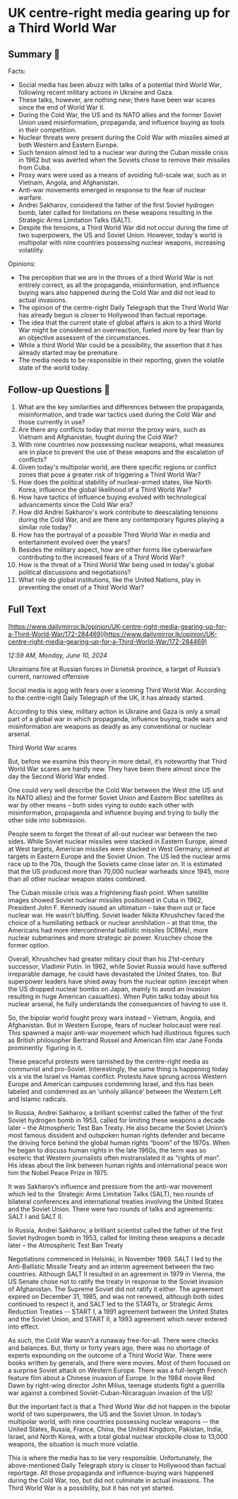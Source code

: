 # UK centre-right media gearing up for a Third World War

## Summary 🤖

Facts:
- Social media has been abuzz with talks of a potential third World War, following recent military actions in Ukraine and Gaza.
- These talks, however, are nothing new; there have been war scares since the end of World War II.
- During the Cold War, the US and its NATO allies and the former Soviet Union used misinformation, propaganda, and influence buying as tools in their competition.
- Nuclear threats were present during the Cold War with missiles aimed at both Western and Eastern Europe.
- Such tension almost led to a nuclear war during the Cuban missile crisis in 1962 but was averted when the Soviets chose to remove their missiles from Cuba.
- Proxy wars were used as a means of avoiding full-scale war, such as in Vietnam, Angola, and Afghanistan.
- Anti-war movements emerged in response to the fear of nuclear warfare.
- Andrei Sakharov, considered the father of the first Soviet hydrogen bomb, later called for limitations on these weapons resulting in the Strategic Arms Limitation Talks (SALT).
- Despite the tensions, a Third World War did not occur during the time of two superpowers, the US and Soviet Union. However, today's world is multipolar with nine countries possessing nuclear weapons, increasing volatility.

Opinions:
- The perception that we are in the throes of a third World War is not entirely correct, as all the propaganda, misinformation, and influence buying wars also happened during the Cold War and did not lead to actual invasions.
- The opinion of the centre-right Daily Telegraph that the Third World War has already begun is closer to Hollywood than factual reportage.
- The idea that the current state of global affairs is akin to a third World War might be considered an overreaction, fueled more by fear than by an objective assessent of the circumstances.
- While a third World War could be a possibility, the assertion that it has already started may be premature.
- The media needs to be responsible in their reporting, given the volatile state of the world today.

## Follow-up Questions 🤖

1. What are the key similarities and differences between the propaganda, misinformation, and trade war tactics used during the Cold War and those currently in use?
2. Are there any conflicts today that mirror the proxy wars, such as Vietnam and Afghanistan, fought during the Cold War?
3. With nine countries now possessing nuclear weapons, what measures are in place to prevent the use of these weapons and the escalation of conflicts?
4. Given today's multipolar world, are there specific regions or conflict zones that pose a greater risk of triggering a Third World War?
5. How does the political stability of nuclear-armed states, like North Korea, influence the global likelihood of a Third World War?
6. How have tactics of influence buying evolved with technological advancements since the Cold War era?
7. How did Andrei Sakharov's work contribute to deescalating tensions during the Cold War, and are there any contemporary figures playing a similar role today?
8. How has the portrayal of a possible Third World War in media and entertainment evolved over the years?
9. Besides the military aspect, how are other forms like cyberwarfare contributing to the increased fears of a Third World War?
10. How is the threat of a Third World War being used in today's global political discussions and negotiations? 
11. What role do global institutions, like the United Nations, play in preventing the onset of a Third World War?

## Full Text

[https://www.dailymirror.lk/opinion/UK-centre-right-media-gearing-up-for-a-Third-World-War/172-284469](https://www.dailymirror.lk/opinion/UK-centre-right-media-gearing-up-for-a-Third-World-War/172-284469)

*12:59 AM, Monday, June 10, 2024*

Ukrainians fire at Russian forces in Donetsk province, a target of Russia’s current, narrowed offensive

Social media is agog with fears over a looming Third World War. According to the centre-right Daily Telegraph of the UK, it has already started.

According to this view, military action in Ukraine and Gaza is only a small part of a global war in which propaganda, influence buying, trade wars and misinformation are weapons as deadly as any conventional or nuclear arsenal.

Third World War scares

But, before we examine this theory in more detail, it’s noteworthy that Third World War scares are hardly new. They have been there almost since the day the Second World War ended.

One could very well describe the Cold War between the West (the US and its NATO allies) and the former Soviet Union and Eastern Bloc satellites as war by other means – both sides vying to outdo each other with misinformation, propaganda and influence buying and trying to bully the other side into submission.

People seem to forget the threat of all-out nuclear war between the two sides. While Soviet nuclear missiles were stacked in Eastern Europe, aimed at West targets, American missiles were stacked in West Germany, aimed at targets in Eastern Europe and the Soviet Union. The US led the nuclear arms race up to the 70s, though the Soviets came close later on. It is estimated that the US produced more than 70,000 nuclear warheads since 1945, more than all other nuclear weapon states combined.

The Cuban missile crisis was a frightening flash point. When satellite images showed Soviet nuclear missiles positioned in Cuba in 1962, President John F. Kennedy issued an ultimatum – take them out or face nuclear war. He wasn’t bluffing. Soviet leader Nikita Khrushchev faced the choice of a humiliating setback or nuclear annihilation – at that time, the Americans had more intercontinental ballistic missiles (ICBMs), more nuclear submarines and more strategic air power. Kruschev chose the former option.

Overall, Khrushchev had greater military clout than his 21st-century successor, Vladimir Putin. In 1962, while Soviet Russia would have suffered irreparable damage, he could have devastated the United States, too. But superpower leaders have shied away from the nuclear option (except when the US dropped nuclear bombs on Japan, mainly to avoid an invasion resulting in huge American casualties). When Putin talks today about his nuclear arsenal, he fully understands the consequences of having to use it.

So, the bipolar world fought proxy wars instead – Vietnam, Angola, and Afghanistan. But in Western Europe, fears of nuclear holocaust were real. This spawned a major anti-war movement which had illustrious figures such as British philosopher Bertrand Russel and American film star Jane Fonda prominently  figuring in it.

These peaceful protests were tarnished by the centre-right media as communist and pro-Soviet. Interestingly, the same thing is happening today vis a vis the Israel vs Hamas conflict. Protests have sprung across Western Europe and American campuses condemning Israel, and this has been labeled and condemned as an ‘unholy alliance’ between the Western Left and Islamic radicals.

In Russia, Andrei Sakharov, a brilliant scientist called the father of the first Soviet hydrogen bomb in 1953, called for limiting these weapons a decade later – the Atmospheric Test Ban Treaty. He also became the Soviet Union’s most famous dissident and outspoken human rights defender and became the driving force behind the global human rights “boom” of the 1970s. When he began to discuss human rights in the late 1960s, the term was so esoteric that Western journalists often mistranslated it as “rights of man”. His ideas about the link between human rights and international peace won him the Nobel Peace Prize in 1975.

It was Sakharov’s influence and pressure from the anti-war movement which led to the  Strategic Arms Limitation Talks (SALT), two rounds of bilateral conferences and international treaties involving the United States and the Soviet Union. There were two rounds of talks and agreements: SALT I and SALT II.

In Russia, Andrei Sakharov, a brilliant scientist called the father of the first Soviet hydrogen bomb in 1953, called for limiting these weapons a decade later – the Atmospheric Test Ban Treaty

Negotiations commenced in Helsinki, in November 1969. SALT I led to the Anti-Ballistic Missile Treaty and an interim agreement between the two countries. Although SALT II resulted in an agreement in 1979 in Vienna, the US Senate chose not to ratify the treaty in response to the Soviet invasion of Afghanistan. The Supreme Soviet did not ratify it either. The agreement expired on December 31, 1985, and was not renewed, although both sides continued to respect it, and SALT led to the STARTs, or Strategic Arms Reduction Treaties -- START I, a 1991 agreement between the United States and the Soviet Union, and START II, a 1993 agreement which never entered into effect.

As such, the Cold War wasn’t a runaway free-for-all. There were checks and balances. But, thirty or forty years ago, there was no shortage of experts expounding on the outcome of a Third World War. There were books written by generals, and there were movies. Most of them focused on a surprise Soviet attack on Western Europe. There was a full-length French feature film about a Chinese invasion of Europe. In the 1984 movie Red Dawn by right-wing director John Milius, teenage students fight a guerrilla war against a combined Soviet-Cuban-Nicaraguan invasion of the US!

But the important fact is that a Third World War did not happen in the bipolar world of two superpowers, the US and the Soviet Union. In today’s multipolar world, with nine countries possessing nuclear weapons -- the United States, Russia, France, China, the United Kingdom, Pakistan, India, Israel, and North Korea, with a total global nuclear stockpile close to 13,000 weapons, the situation is much more volatile.

This is where the media has to be very responsible. Unfortunately, the above-mentioned Daily Telegraph story is closer to Hollywood than factual reportage. All those propaganda and influence-buying wars happened during the Cold War, too, but did not culminate in actual invasions. The Third World War is a possibility, but it has not yet started.

